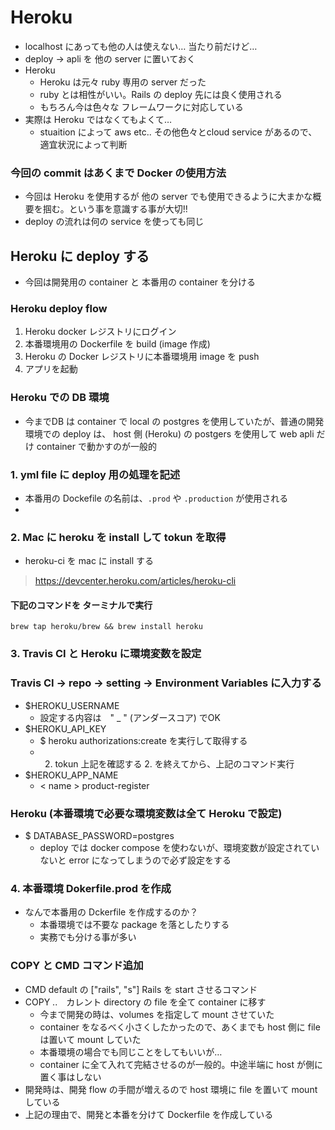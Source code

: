 # Heroku
- localhost にあっても他の人は使えない… 当たり前だけど…
- deploy → apli を 他の server に置いておく
- Heroku
  - Heroku は元々 ruby 専用の server だった
  - ruby とは相性がいい。Rails の deploy 先には良く使用される
  - もちろん今は色々な フレームワークに対応している
- 実際は Heroku ではなくてもよくて…
  - stuaition によって aws etc.. その他色々とcloud service があるので、適宜状況によって判断
### 今回の commit はあくまで Docker の使用方法
- 今回は Heroku を使用するが 他の server でも使用できるように大まかな概要を掴む。という事を意識する事が大切!!
- deploy の流れは何の service を使っても同じ
## Heroku に deploy する
- 今回は開発用の container と 本番用の container を分ける
### Heroku deploy flow
1. Heroku docker レジストリにログイン
2. 本番環境用の Dockerfile を build (image 作成)
3. Heroku の Docker レジストリに本番環境用 image を push
4. アプリを起動
### Heroku での DB 環境
- 今までDB は container で local の postgres を使用していたが、普通の開発環境での deploy は、 host 側 (Heroku) の postgers を使用して web apli だけ container で動かすのが一般的
### 1. yml file に deploy 用の処理を記述
- 本番用の Dockefile の名前は、`.prod` や `.production` が使用される
-
### 2. Mac に heroku を install して tokun を取得
- heroku-ci を mac に install する
> https://devcenter.heroku.com/articles/heroku-cli
#### 下記のコマンドを ターミナルで実行
    brew tap heroku/brew && brew install heroku
### 3. Travis CI と Heroku に環境変数を設定
### Travis CI → repo → setting → Environment Variables に入力する
- $HEROKU_USERNAME
  - 設定する内容は　" _ " (アンダースコア) でOK
- $HEROKU_API_KEY
  - $ heroku authorizations:create を実行して取得する
  - 2. tokun 上記を確認する 2. を終えてから、上記のコマンド実行
- $HEROKU_APP_NAME
  - < name > product-register
### Heroku (本番環境で必要な環境変数は全て Heroku で設定)
- $ DATABASE_PASSWORD=postgres
  - deploy では docker compose を使わないが、環境変数が設定されていないと error になってしまうので必ず設定をする
### 4. 本番環境 Dokerfile.prod を作成
- なんで本番用の Dckerfile を作成するのか？
  - 本番環境では不要な package を落としたりする
  - 実務でも分ける事が多い
### COPY と CMD コマンド追加
- CMD default の ["rails", "s"] Rails を start させるコマンド
- COPY ..　カレント directory の file を全て container に移す
  - 今まで開発の時は、volumes を指定して mount させていた
  - container をなるべく小さくしたかったので、あくまでも host 側に file は置いて mount していた
  - 本番環境の場合でも同じことをしてもいいが…
  - container に全て入れて完結させるのが一般的。中途半端に host が側に置く事はしない
- 開発時は、開発 flow の手間が増えるので host 環境に file を置いて mount している
- 上記の理由で、開発と本番を分けて Dockerfile を作成している
